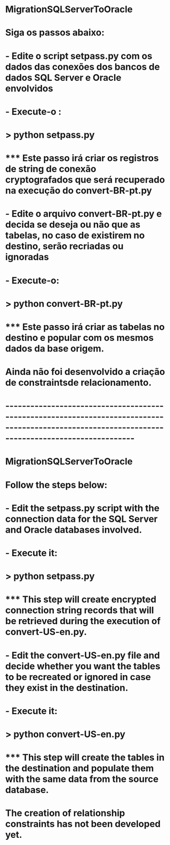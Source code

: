 # MigrationSQLServerToOracle
# 
# Siga os passos abaixo:
#   - Edite o script setpass.py com os dados das conexões dos bancos de dados SQL Server e Oracle envolvidos
#   - Execute-o : 
#         > python setpass.py
#         *** Este passo irá criar os registros de string de conexão cryptografados que será recuperado na execução do convert-BR-pt.py
#   - Edite o arquivo convert-BR-pt.py e decida se deseja ou não que as tabelas, no caso de existirem no destino, serão recriadas ou ignoradas
#   - Execute-o:
#         > python convert-BR-pt.py
#         *** Este passo irá criar as tabelas no destino e popular com os mesmos dados da base origem.
# Ainda não foi desenvolvido a criação de constraintsde relacionamento.
# 
# -------------------------------------------------------------------------------------------------------------------------------------------------
# 
# MigrationSQLServerToOracle
# 
# Follow the steps below:
#   - Edit the setpass.py script with the connection data for the SQL Server and Oracle databases involved.
#   - Execute it:
#         > python setpass.py
#         *** This step will create encrypted connection string records that will be retrieved during the execution of convert-US-en.py.
#   - Edit the convert-US-en.py file and decide whether you want the tables to be recreated or ignored in case they exist in the destination.
#   - Execute it:
#         > python convert-US-en.py
#         *** This step will create the tables in the destination and populate them with the same data from the source database.
# The creation of relationship constraints has not been developed yet.
